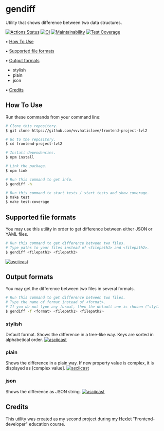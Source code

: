 # gendiff
Utility that shows difference between two data structures.

[![Actions Status](https://github.com/vvvhatislove/frontend-project-lvl2/workflows/hexlet-check/badge.svg)](https://github.com/vvvhatislove/frontend-project-lvl2/actions)
[![CI](https://github.com/vvvhatislove/frontend-project-lvl2/workflows/CI/badge.svg)](https://github.com/vvvhatislove/frontend-project-lvl2/actions/workflows/ci.yml)
[![Maintainability](https://api.codeclimate.com/v1/badges/64eab26444939c4f7832/maintainability)](https://codeclimate.com/github/vvvhatislove/frontend-project-lvl2/maintainability)
[![Test Coverage](https://api.codeclimate.com/v1/badges/64eab26444939c4f7832/test_coverage)](https://codeclimate.com/github/vvvhatislove/frontend-project-lvl2/test_coverage)

<p>
  • <a href="#how-to-use">How To Use</a>
</p>
<p>
  • <a href="#supported-file-formats">Supported file formats</a>
</p>
<p>
  • <a href="#output-formats">Output formats</a>
    <ul>
      <li>stylish</li>
      <li>plain</li>
      <li>json</li>
    </ul>
</p>
 • <a href="#credits">Credits</a>

## How To Use
Run these commands from your command line:

```bash
# Clone this repository.
$ git clone https://github.com/vvvhatislove/frontend-project-lvl2

# Go to the repository.
$ cd frontend-project-lvl2

# Install dependencies.
$ npm install

# Link the package.
$ npm link

# Run this command to get info.
$ gendiff -h 

# Run this command to start tests / start tests and show coverage.
$ make test
$ make test-coverage
```

## Supported file formats
You may use this utility in order to get difference between either JSON or YAML files.

```bash
# Run this command to get difference between two files. 
# Type paths to your files instead of <filepath1> and <filepath2>. 
$ gendiff <filepath1> <filepath2>
```
[![asciicast](https://asciinema.org/a/ehcVMArUl4PEI9eHgMiv51MQd.svg)](https://asciinema.org/a/ehcVMArUl4PEI9eHgMiv51MQd)

## Output formats
You may get the difference between two files in several formats.
```bash
# Run this command to get difference between two files. 
# Type the name of format instead of <format>. 
# If you do not type any format, then the default one is chosen ("stylish"). 
$ gendiff -f <format> <filepath1> <filepath2>
```

### stylish
Default format. Shows the difference in a tree-like way. Keys are sorted in alphabetical order.
[![asciicast](https://asciinema.org/a/Ozuh8KlzYppunIgWSw78cgcWL.svg)](https://asciinema.org/a/Ozuh8KlzYppunIgWSw78cgcWL)

### plain
Shows the difference in a plain way. If new property value is complex, it is displayed as [complex value].
[![asciicast](https://asciinema.org/a/qJG1SsjNr56W71qHI4gDbnlbW.svg)](https://asciinema.org/a/qJG1SsjNr56W71qHI4gDbnlbW)

### json
Shows the difference as JSON string.
[![asciicast](https://asciinema.org/a/MUGMJkvfg8xC6tthA7sSrJt3r.svg)](https://asciinema.org/a/MUGMJkvfg8xC6tthA7sSrJt3r)

 ## Credits
This utility was created as my second project during my <a href="https://en.hexlet.io/pages/about">Hexlet</a> "Frontend-developer" education course.
